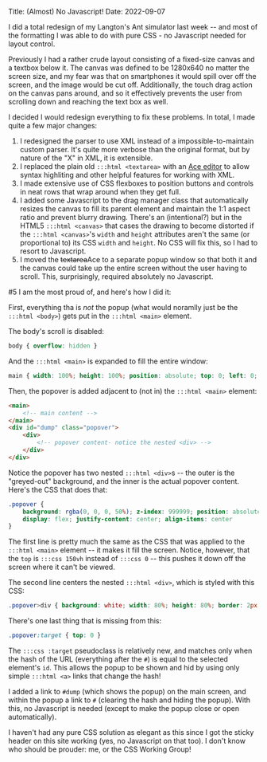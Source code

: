 Title:  (Almost) No Javascript!
Date: 2022-09-07

I did a total redesign of my Langton's Ant simulator last week -- and most of the formatting I was able to do with pure CSS - no Javascript needed for layout control.

Previously I had a rather crude layout consisting of a fixed-size canvas and a textbox below it. The canvas was defined to be 1280x640 no matter the screen size, and my fear was that on smartphones it would spill over off the screen, and the image would be cut off. Additionally, the touch drag action on the canvas pans around, and so it effectively prevents the user from scrolling down and reaching the text box as well.

I decided I would redesign everything to fix these problems. In total, I made quite a few major changes:

1. I redesigned the parser to use XML instead of a impossible-to-maintain custom parser. It's quite more verbose than the original format, but by nature of the "X" in XML, it is extensible.
2. I replaced the plain old `:::html <textarea>` with an [Ace editor](https://ace.c9.io/) to allow syntax highliting and other helpful features for working with XML.
3. I made extensive use of CSS flexboxes to position buttons and controls in neat rows that wrap around when they get full.
4. I added some Javascript to the drag manager class that automatically resizes the canvas to fill its parent element and maintain the 1:1 aspect ratio and prevent blurry drawing. There's an (intentional?) but in the HTML5 `:::html <canvas>` that cases the drawing to become distorted if the `:::html <canvas>`'s `width` and `height` attributes aren't the same (or proportional to) its CSS `width` and `height`. No CSS will fix this, so I had to resort to Javascript.
5. I moved the ~~textarea~~Ace to a separate popup window so that both it and the canvas could take up the entire screen without the user having to scroll. This, surprisingly, required absolutely no Javascript.

#5 I am the most proud of, and here's how I did it:

First, everything tha is *not* the popup (what would noramlly just be the `:::html <body>`) gets put in the `:::html <main>` element.

The body's scroll is disabled:

```css
body { overflow: hidden }
```

And the `:::html <main>` is expanded to fill the entire window:

```css
main { width: 100%; height: 100%; position: absolute; top: 0; left: 0; margin: 0 }
```

Then, the popover is added adjacent to (not in) the `:::html <main>` element:

```html
<main>
    <!-- main content -->
</main>
<div id="dump" class="popover">
    <div>
        <!-- popover content- notice the nested <div> -->
    </div>
</div>
```

Notice the popover has two nested `:::html <div>`s -- the outer is the "greyed-out" background, and the inner is the actual popover content. Here's the CSS that does that:

```css
.popover {
    background: rgba(0, 0, 0, 50%); z-index: 999999; position: absolute; top: 150vh; left: 0; width: 100%; height: 100%;
    display: flex; justify-content: center; align-items: center
}
```

The first line is pretty much the same as the CSS that was applied to the `:::html <main>` element -- it makes it fill the screen. Notice, however, that the `top` is `:::css 150vh` instead of `:::css 0` -- this pushes it down off the screen where it can't be viewed.

The second line centers the nested `:::html <div>`, which is styled with this CSS:

```css
.popover>div { background: white; width: 80%; height: 80%; border: 2px solid black; padding: 1em }
```

There's one last thing that is missing from this:

```css
.popover:target { top: 0 }
```

The `:::css :target` pseudoclass is relatively new, and matches only when the hash of the URL (everything after the `#`) is equal to the selected element's `id`. This allows the popup to be shown and hid by using only simple `:::html <a>` links that change the hash!

I added a link to `#dump` (which shows the popup) on the main screen, and within the popup a link to `#` (clearing the hash and hiding the popup). With this, no Javascript is needed (except to make the popup close or open automatically).

I haven't had any pure CSS solution as elegant as this since I got the sticky header on this site working (yes, no Javascript on that too). I don't know who should be prouder: me, or the CSS Working Group!
